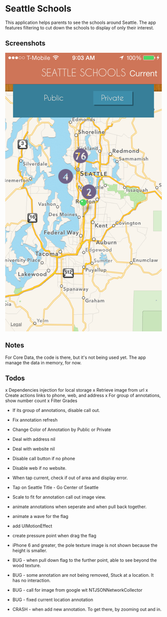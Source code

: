 # Seattle Schools
This application helps parents to see the schools around Seattle. The app features filtering to cut down the schools to display of only their interest.

## Screenshots
![screenshot](https://raw.githubusercontent.com/naterhat/seattleschools/master/screenshots/screenshot1.PNG)

## Notes
For Core Data, the code is there, but it's not being used yet. The app manage the data in memory, for now.

## Todos
x Dependencies injection for local storage
x Retrieve image from url
x Create actions links to phone, web, and address
x For group of annotations, show number count
x Filter Grades

- If its group of annotations, disable call out.
- Fix annotation refresh
- Change Color of Annotation by Public or Private
- Deal with address nil
- Deal with website nil
- Disable call button if no phone
- Disable web if no website.
- When tap current, check if out of area and display error.
- Tap on Seattle Title - Go Center of Seattle
- Scale to fit for annotation call out image view.
- animate annotations when seperate and when pull back together.
- animate a wave for the flag
- add UIMotionEffect
- create pressure point when drag the flag
- iPhone 6 and greater, the pole texture image is not shown because the height is smaller.


- BUG - when pull down flag to the further point, able to see beyond the wood texture.
- BUG - some annotation are not being removed, Stuck at a location. It has no interaction.
- BUG - call for image from google wit NTJSONNetworkCollector
- BUG - fixed current location annotation
- CRASH - when add new annotation. To get there, by zooming out and in.
